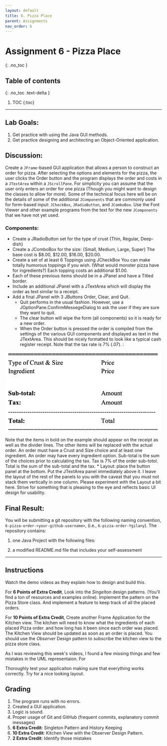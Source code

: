 ```yaml
---
layout: default
title: 6. Pizza Place
parent: Assignments
nav_order: 6
---
```

# Assignment 6 - Pizza Place
{: .no_toc }

## Table of contents
{: .no_toc .text-delta }

1. TOC
{:toc}

---

## Lab Goals:
1. Get practice with using the Java GUI methods.
2. Get practice designing and architecting an Object-Oriented application.

## Discussion:
Create a `JFrame`-based GUI application that allows a person to construct an order for pizza. After selecting the options and elements for the pizza, the user clicks the Order button and the program displays the order and costs in a `JTextArea` within a `JScrollPane`. For simplicity you can assume that the user only enters an order for one pizza (Though you might want to design the classes to allow for more). Some of the technical focus here will be on the details of some of the additional `JComponents` that are commonly used for form-based input: `JCheckBox`, `JRadioButton`, and `JComboBox`. Use the Font Viewer and other example programs from the text for the new `JComponents` that we have not yet used.

### Components:
* Create a JRadioButton set for the type of crust {Thin, Regular, Deep-dish}
* Create a JComboBox for the size: {Small, Medium, Large, Super} The base cost is $8.00, $12.00, $16.00, $20.00.
* Create a set of at least 6 Toppings using JCheckBox You can make totally humorous toppings if you wish. (What would monster pizza have for ingredients?) Each topping costs an additional $1.00.
* Each of these previous items should be in a JPanel and have a Titled border.
* Include an additional JPanel with a JTextArea which will display the order as text similar to a receipt.
* Add a final JPanel with 3 JButtons Order, Clear, and Quit.
    * Quit performs in the usual fashion. However, use a JOptionPane.ConfirmMessegeDialog to ask the user if they are sure they want to quit.
    * The clear button will wipe the form (all components) so it is ready for a new order.
    * When the Order button is pressed the order is compiled from the settings of the various GUI components and displayed as text in the JTextArea. This should be nicely formatted to look like a typical cash register receipt. Note that the tax rate is 7% (.07). :

![Example receipt](assets/receipt.png)

Note that the items in bold on the example should appear on the receipt as well as the divider lines. The other items will be replaced with the actual order. An order must have a Crust and Size choice and at least one ingredient. An order may have every ingredient option. Sub-total is the sum of the choices prior to calculating the tax. Tax is 7% of the order sub-totol. Total is the sum of the sub-total and the tax.
    * Layout: place the button panel at the bottom. Put the JTextArea panel immediately above it. I leave the layout of the rest of the panels to you with the caveat that you must not stack them vertically in one column. Please experiment with the Layout a bit here. Strive for something that is pleasing to the eye and reflects basic UI design for usability.

## Final Result:
You will be submitting a git repository with the following naming
convention, `6-pizza-order-<your-github-username>`, (i.e., `6-pizza-order-Ygilany`). The repository contains:
1. one Java Project with the following files:

2. a modified README.md file that includes your self-assessment

----

## Instructions
Watch the demo videos as they explain how to design and build this.

For **6 Points of Extra Credit**, Look into the *Singelton* design patterns. (You’ll find a ton of resources and examples online). Implement the pattern on the Pizza Store class. And implement a feature to keep track of all the placed orders.

For **10 Points of Extra Credit**, Create another Frame Application for the Kitchen view. The kitchen will need to know what the ingredients of each placed Pizza order. and how long has it been since each order was placed. The Kitchen View should be updated as soon as an order is placed. You should use the *Observer* Design pattern to subscribe the kitchen view to the pizza store class.

As I was reviewing this week's videos, I found a few missing things and few mistakes in the UML representaion. For

Thoroughly test your applicaiton making sure that everything works correctly. Try for a nice looking layout.


## Grading
1. The program runs with no errors.
2. Created a GUI application.
3. Logic is sound.
4. Proper usage of Git and GitHub (frequent commits, explanatory commit messages)
5. **6 Extra Credit**: Singleton Pattern and History Keeping
6. **10 Extra Credit**: Kitchen View with the Observer Design Pattern.
7. **2 Extra Credit**: Identify those mistakes